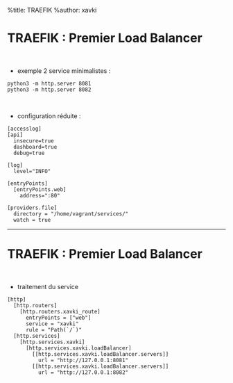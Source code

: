 %title: TRAEFIK
%author: xavki


# TRAEFIK : Premier Load Balancer


<br>


* exemple 2 service minimalistes :

```
python3 -m http.server 8081
python3 -m http.server 8082
```

<br>


* configuration réduite :

```
[accesslog]
[api]
  insecure=true
  dashboard=true
  debug=true

[log]
  level="INFO"

[entryPoints]
  [entryPoints.web]
    address=":80"

[providers.file]
  directory = "/home/vagrant/services/"
  watch = true
```

--------------------------------------------------------------------------------

# TRAEFIK : Premier Load Balancer


<br>


* traitement du service

```
[http]
  [http.routers]
    [http.routers.xavki_route]
      entryPoints = ["web"]
      service = "xavki"
      rule = "Path(`/`)"
  [http.services]
    [http.services.xavki]
      [http.services.xavki.loadBalancer]
        [[http.services.xavki.loadBalancer.servers]]
          url = "http://127.0.0.1:8081"
        [[http.services.xavki.loadBalancer.servers]]
          url = "http://127.0.0.1:8082"
```
